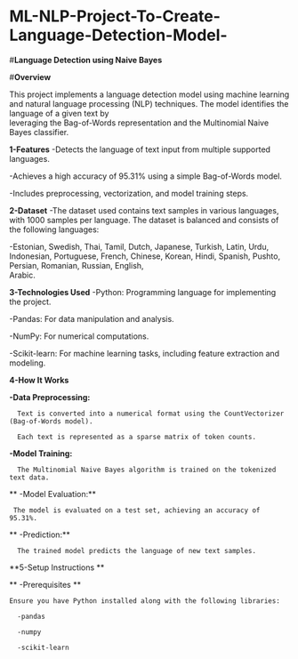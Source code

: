 # ML-NLP-Project-To-Create-Language-Detection-Model-

#**Language Detection using Naive Bayes**

#**Overview**

  This project implements a language detection model using machine learning and natural language processing (NLP) techniques. The model identifies the language of a given text by       
  leveraging the Bag-of-Words representation and the Multinomial Naive Bayes classifier.

**1-Features**
  -Detects the language of text input from multiple supported languages.

  -Achieves a high accuracy of 95.31% using a simple Bag-of-Words model.
  
  -Includes preprocessing, vectorization, and model training steps.

**2-Dataset**
  -The dataset used contains text samples in various languages, with 1000 samples per language. The dataset is balanced and consists of the following languages:

  -Estonian, Swedish, Thai, Tamil, Dutch, Japanese, Turkish, Latin, Urdu, Indonesian, Portuguese, French, Chinese, Korean, Hindi, Spanish, Pushto, Persian, Romanian, Russian, English,     
     Arabic.

**3-Technologies Used**
  -Python: Programming language for implementing the project.
  
  -Pandas: For data manipulation and analysis.
  
  -NumPy: For numerical computations.
  
  -Scikit-learn: For machine learning tasks, including feature extraction and modeling.
  
**4-How It Works**

  **-Data Preprocessing:**

      Text is converted into a numerical format using the CountVectorizer (Bag-of-Words model).

      Each text is represented as a sparse matrix of token counts.
      
  **-Model Training:**

      The Multinomial Naive Bayes algorithm is trained on the tokenized text data.
      
 ** -Model Evaluation:**
 
     The model is evaluated on a test set, achieving an accuracy of 95.31%.

  ** -Prediction:**

      The trained model predicts the language of new text samples.
      
**5-Setup Instructions
**

**    -Prerequisites
**

    Ensure you have Python installed along with the following libraries:

      -pandas 
      
      -numpy
      
      -scikit-learn

      







      




    


